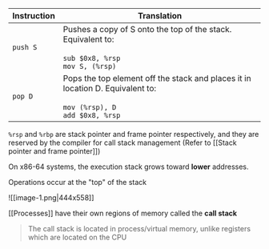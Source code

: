 
| Instruction | Translation                                                                                                               |
| ----------- | ------------------------------------------------------------------------------------------------------------------------- |
| `push S`    | Pushes a copy of S onto the top of the stack. Equivalent to:<br><br>`sub $0x8, %rsp`<br>`mov S, (%rsp)`                   |
| `pop D`     | Pops the top element off the stack and places it in location D. Equivalent to:<br><br>`mov (%rsp), D`<br>`add $0x8, %rsp` |
`%rsp` and `%rbp` are stack pointer and frame pointer respectively, and they are reserved by the compiler for call stack management (Refer to [[Stack pointer and frame pointer]])

On x86-64 systems, the execution stack grows toward **lower** addresses.

Operations occur at the "top" of the stack

![[image-1.png|444x558]]

[[Processes]] have their own regions of memory called the **call stack**

> The call stack is located in process/virtual memory, unlike registers which are located on the CPU